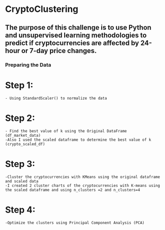 # CryptoClustering

## The purpose of this challenge is to use Python and unsupervised learning methodologies to predict if cryptocurrencies are affected by 24-hour or 7-day price changes. 

### Preparing the Data
# Step 1: 
    - Using StandardScaler() to normalize the data
# Step 2:
    - Find the best value of k using the Original DataFrame (df_market_data)
    -Also I used the scaled dataframe to determine the best value of k (crypto_scaled_df)
# Step 3:
    -Cluster the cryptocurrencies with KMeans using the original dataframe and scaled data
    -I created 2 cluster charts of the cryptocurrencies with K-means using the scaled dataframe and using n_clusters =2 and n_clusters=4
# Step 4:
    -Optimize the clusters using Principal Component Analysis (PCA)

